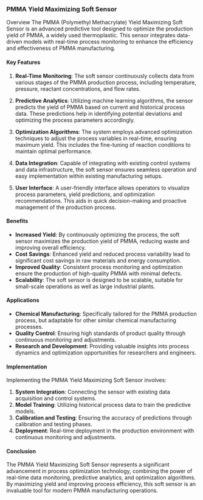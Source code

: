 ### PMMA Yield Maximizing Soft Sensor

Overview
The PMMA (Polymethyl Methacrylate) Yield Maximizing Soft Sensor is an advanced predictive tool designed to optimize the production yield of PMMA, a widely used thermoplastic. This sensor integrates data-driven models with real-time process monitoring to enhance the efficiency and effectiveness of PMMA manufacturing.

#### Key Features

1. **Real-Time Monitoring**: The soft sensor continuously collects data from various stages of the PMMA production process, including temperature, pressure, reactant concentrations, and flow rates.

2. **Predictive Analytics**: Utilizing machine learning algorithms, the sensor predicts the yield of PMMA based on current and historical process data. These predictions help in identifying potential deviations and optimizing the process parameters accordingly.

3. **Optimization Algorithms**: The system employs advanced optimization techniques to adjust the process variables in real-time, ensuring maximum yield. This includes the fine-tuning of reaction conditions to maintain optimal performance.

4. **Data Integration**: Capable of integrating with existing control systems and data infrastructure, the soft sensor ensures seamless operation and easy implementation within existing manufacturing setups.

5. **User Interface**: A user-friendly interface allows operators to visualize process parameters, yield predictions, and optimization recommendations. This aids in quick decision-making and proactive management of the production process.

#### Benefits

- **Increased Yield**: By continuously optimizing the process, the soft sensor maximizes the production yield of PMMA, reducing waste and improving overall efficiency.
- **Cost Savings**: Enhanced yield and reduced process variability lead to significant cost savings in raw materials and energy consumption.
- **Improved Quality**: Consistent process monitoring and optimization ensure the production of high-quality PMMA with minimal defects.
- **Scalability**: The soft sensor is designed to be scalable, suitable for small-scale operations as well as large industrial plants.

#### Applications

- **Chemical Manufacturing**: Specifically tailored for the PMMA production process, but adaptable for other similar chemical manufacturing processes.
- **Quality Control**: Ensuring high standards of product quality through continuous monitoring and adjustments.
- **Research and Development**: Providing valuable insights into process dynamics and optimization opportunities for researchers and engineers.

#### Implementation

Implementing the PMMA Yield Maximizing Soft Sensor involves:

1. **System Integration**: Connecting the sensor with existing data acquisition and control systems.
2. **Model Training**: Utilizing historical process data to train the predictive models.
3. **Calibration and Testing**: Ensuring the accuracy of predictions through calibration and testing phases.
4. **Deployment**: Real-time deployment in the production environment with continuous monitoring and adjustments.

#### Conclusion

The PMMA Yield Maximizing Soft Sensor represents a significant advancement in process optimization technology, combining the power of real-time data monitoring, predictive analytics, and optimization algorithms. By maximizing yield and improving process efficiency, this soft sensor is an invaluable tool for modern PMMA manufacturing operations.
